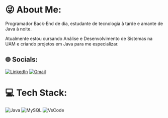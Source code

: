 
# 😜 About Me:
Programador Back-End de dia, estudante de tecnologia à tarde e amante de Java à noite.

Atualmente estou cursando Análise e Desenvolvimento de Sistemas na UAM e criando projetos em Java para me especializar.




## 🌐 Socials:
[![LinkedIn](https://img.shields.io/badge/LinkedIn-0077B5?style=for-the-badge&logo=linkedin&logoColor=white)](https://www.linkedin.com/in/taleshein/)
[![Gmail](https://img.shields.io/badge/Gmail-D14836?style=for-the-badge&logo=gmail&logoColor=white)](https://mail.google.com/mail/?view=cm&fs=1&to=taleshein8@gmail.com)


# 💻 Tech Stack:
![Java](https://img.shields.io/badge/Java-ED8B00?style=for-the-badge&logo=openjdk&logoColor=white) 
![MySQL](https://img.shields.io/badge/MySQL-3972F6?style=for-the-badge&logo=mysql&logoColor=white)
![VsCode](https://img.shields.io/badge/vsCode-123FB1?style=for-the-badge&logo=visual%20studio%20code&logoColor=white)


<!-- Proudly created with GPRM ( https://gprm.itsvg.in ) -->
